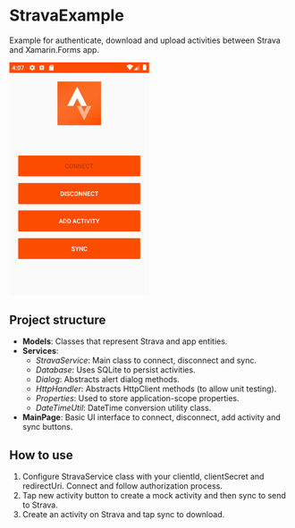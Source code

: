 # StravaExample
Example for authenticate, download and upload activities between Strava and Xamarin.Forms app.

<img src="https://github.com/marciosouzajunior/StravaExample/blob/master/StravaExample/StravaExample/screenshot.png" width="250">

## Project structure
- **Models**: Classes that represent Strava and app entities.
- **Services**:
  - *StravaService*: Main class to connect, disconnect and sync.
  - *Database*: Uses SQLite to persist activities.
  - *Dialog*: Abstracts alert dialog methods.
  - *HttpHandler*: Abstracts HttpClient methods (to allow unit testing).
  - *Properties*: Used to store application-scope properties.
  - *DateTimeUtil*: DateTime conversion utility class.
- **MainPage**: Basic UI interface to connect, disconnect, add activity and sync buttons.

## How to use
1. Configure StravaService class with your clientId, clientSecret and redirectUri. Connect and follow authorization process.
2. Tap new activity button to create a mock activity and then sync to send to Strava.
3. Create an activity on Strava and tap sync to download.
